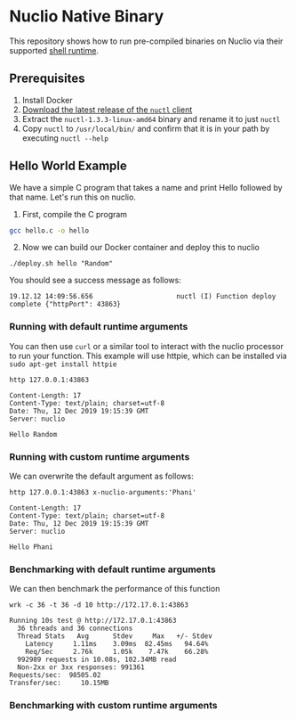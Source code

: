 # Nuclio Native Binary

This repository shows how to run pre-compiled binaries on Nuclio via their supported [shell runtime](https://nuclio.io/docs/latest/reference/runtimes/shell/writing-a-shell-function/#handle-events-with-any-executable-binary).

## Prerequisites
1. Install Docker
2. [Download the latest release of the `nuctl` client](https://github.com/nuclio/nuclio/releases)
3. Extract the `nuctl-1.3.3-linux-amd64` binary and rename it to just `nuctl`
4. Copy `nuctl` to `/usr/local/bin/` and confirm that it is in your path by executing `nuctl --help`

## Hello World Example

We have a simple C program that takes a name and print Hello followed by that name. Let's run this on nuclio.

1. First, compile the C program

```sh
gcc hello.c -o hello
```
2. Now we can build our Docker container and deploy this to nuclio
```
./deploy.sh hello "Random"
```

You should see a success message as follows: 
```
19.12.12 14:09:56.656                     nuctl (I) Function deploy complete {"httpPort": 43863}
```

### Running with default runtime arguments

You can then use `curl` or a similar tool to interact with the nuclio processor to run your function. This example will use httpie, which can be installed via `sudo apt-get install httpie`

```
http 127.0.0.1:43863 
```

```
Content-Length: 17
Content-Type: text/plain; charset=utf-8
Date: Thu, 12 Dec 2019 19:15:39 GMT
Server: nuclio

Hello Random
```

### Running with custom runtime arguments

We can overwrite the default argument as follows: 

```
http 127.0.0.1:43863 x-nuclio-arguments:'Phani'
```

```
Content-Length: 17
Content-Type: text/plain; charset=utf-8
Date: Thu, 12 Dec 2019 19:15:39 GMT
Server: nuclio

Hello Phani
```
### Benchmarking with default runtime arguments

We can then benchmark the performance of this function

```
wrk -c 36 -t 36 -d 10 http://172.17.0.1:43863
```

```
Running 10s test @ http://172.17.0.1:43863
  36 threads and 36 connections
  Thread Stats   Avg      Stdev     Max   +/- Stdev
    Latency     1.11ms    3.09ms  82.45ms   94.64%
    Req/Sec     2.76k     1.05k    7.47k    66.28%
  992989 requests in 10.08s, 102.34MB read
  Non-2xx or 3xx responses: 991361
Requests/sec:  98505.02
Transfer/sec:     10.15MB
```

### Benchmarking with custom runtime arguments